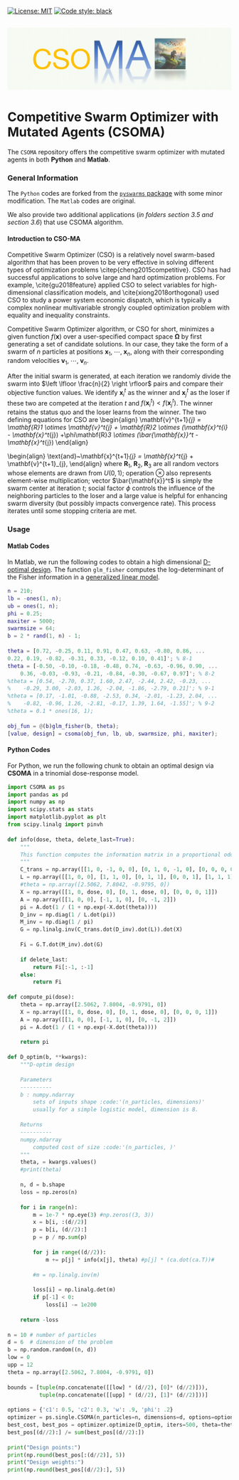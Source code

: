 [![License: MIT](https://img.shields.io/badge/license-MIT-blue.svg )](https://github.com/ElvisCuiHan/CSOMA/blob/main/LICENSE.md)
[![Code style: black](https://img.shields.io/badge/code%20style-black-000000.svg)](https://github.com/ambv/black)

![CSOMA Logo](https://github.com/ElvisCuiHan/CSOMA/blob/main/csoma-main.png?width="300")
---

# Competitive Swarm Optimizer with Mutated Agents (CSOMA)
The `CSOMA` repository offers the competitive swarm optimizer with mutated agents in both **Python** and **Matlab**.

### General Information

The `Python` codes are forked from the [`pyswarms` package](https://github.com/ljvmiranda921/pyswarms) with some minor modification.
The `Matlab` codes are original.

We also provide two additional applications (*in folders section 3.5 and section 3.6*) that use CSOMA algorithm.

#### Introduction to CSO-MA

Competitive Swarm Optimizer (CSO) is a relatively novel swarm-based algorithm that has been proven to be very effective in solving different types of optimization problems \citep{cheng2015competitive}. CSO   has had successful applications to solve large and hard optimization problems. For example, \cite{gu2018feature} applied CSO to select variables for high-dimensional classification models, and \cite{xiong2018orthogonal} used CSO to study a power system economic dispatch, which is typically a complex nonlinear multivariable strongly coupled optimization problem with equality and inequality constraints.

Competitive Swarm Optimizer algorithm, or CSO for short,  minimizes a given  function $f(\mathbf{x})$ over a user-specified compact space $\boldsymbol{\Omega}$ by first generating a set of candidate solutions.  In our case, they take the form of a swarm of $n$ particles at positions $\mathbf{x}_1, \;\cdots, \;\mathbf{x}_n$, along with their corresponding random velocities $\mathbf{v}_1, \;\cdots, \;\mathbf{v}_n$.  

After the initial swarm is generated, at each iteration we randomly divide the swarm into $\left \lfloor \frac{n}{2} \right \rfloor$ pairs and compare their objective function values. We identify $\mathbf{x}^t_i$ as the winner and $\mathbf{x}^t_j$ as the loser if these two are competed at the iteration $t$ and $f(\mathbf{x}^t_i) < f(\mathbf{x}^t_j)$. The winner retains the status quo and the loser learns from the winner. The two defining equations for CSO are 
\begin{align}
\mathbf{v}^{t+1}_{j} = \mathbf{R}_1 \otimes \mathbf{v}^t_{j} + \mathbf{R}_2 \otimes (\mathbf{x}^t_{i} - \mathbf{x}^t_{j}) +\phi\mathbf{R}_3 \otimes (\bar{\mathbf{x}}^t - \mathbf{x}^t_{j})
\end{align}

\begin{align}
\text{and}~\mathbf{x}^{t+1}_{j} = \mathbf{x}^t_{j} + \mathbf{v}^{t+1}_{j},
\end{align}
where $\mathbf{R}_1, \;\mathbf{R}_2, \;\mathbf{R}_3$ are all random vectors whose elements are drawn from $U(0, 1)$; operation $\otimes$ also represents element-wise multiplication; vector $\bar{\mathbf{x}}^t$ is simply the swarm center at iteration $t$; social factor $\phi$ controls the influence of the neighboring particles to the loser and a large value is helpful for enhancing swarm diversity (but possibly impacts convergence rate). 
This process iterates until some stopping criteria are met.

### Usage

#### Matlab Codes

In Matlab, we run the following codes to obtain a high dimensional [D-optimal design](https://en.wikipedia.org/wiki/Optimal_design). The function `glm_fisher` computes the log-determinant of the Fisher information in a [generalized linear model](https://en.wikipedia.org/wiki/Generalized_linear_model).

```matlab
n = 210;
lb = -ones(1, n);
ub = ones(1, n);
phi = 0.25;
maxiter = 5000;
swarmsize = 64;
b = 2 * rand(1, n) - 1;

theta = [0.72, -0.25, 0.11, 0.91, 0.47, 0.63, -0.80, 0.86, ...
0.22, 0.19, -0.82, -0.31, 0.33, -0.12, 0.10, 0.41]'; % 8-1
theta = [-0.50, -0.10, -0.18, -0.48, 0.74, -0.63, -0.96, 0.90, ...
    0.36, -0.03, -0.93, -0.21, -0.84, -0.30, -0.67, 0.97]'; % 8-2
%theta = [0.54, -2.70, 0.37, 1.60, 2.47, -2.44, 2.42, -0.23, ...
%    -0.29, 3.00, -2.03, 1.26, -2.04, -1.86, -2.79, 0.21]'; % 9-1
%theta = [0.17, -1.01, -0.88, -2.53, 0.34, -2.01, -1.23, 2.04, ...
%    -0.82, -0.96, 1.26, -2.81, -0.17, 1.39, 1.64, -1.55]'; % 9-2
%theta = 0.1 * ones(16, 1);

obj_fun = @(b)glm_fisher(b, theta);
[value, design] = csoma(obj_fun, lb, ub, swarmsize, phi, maxiter);
```

#### Python Codes

For Python, we run the following chunk to obtain an optimal design via **CSOMA** in a trinomial dose-response model.

```python
import CSOMA as ps
import pandas as pd
import numpy as np
import scipy.stats as stats
import matplotlib.pyplot as plt
from scipy.linalg import pinvh

def info(dose, theta, delete_last=True):
    """
    This function computes the information matrix in a proportional odds model.
    """
    C_trans = np.array([[1, 0, -1, 0, 0], [0, 1, 0, -1, 0], [0, 0, 0, 0, 1]])
    L = np.array([[1, 0, 0], [1, 1, 0], [0, 1, 1], [0, 0, 1], [1, 1, 1]])
    #theta = np.array([2.5062, 7.8042, -0.9795, 0])
    X = np.array([[1, 0, dose, 0], [0, 1, dose, 0], [0, 0, 0, 1]])
    A = np.array([[1, 0, 0], [-1, 1, 0], [0, -1, 2]])
    pi = A.dot(1 / (1 + np.exp(-X.dot(theta))))
    D_inv = np.diag(1 / L.dot(pi))
    M_inv = np.diag(1 / pi)
    G = np.linalg.inv(C_trans.dot(D_inv).dot(L)).dot(X)
    
    Fi = G.T.dot(M_inv).dot(G)
    
    if delete_last:
        return Fi[:-1, :-1]
    else:
        return Fi

def compute_pi(dose):
    theta = np.array([2.5062, 7.8004, -0.9791, 0])
    X = np.array([[1, 0, dose, 0], [0, 1, dose, 0], [0, 0, 0, 1]])
    A = np.array([[1, 0, 0], [-1, 1, 0], [0, -1, 2]])
    pi = A.dot(1 / (1 + np.exp(-X.dot(theta))))

    return pi

def D_optim(b, **kwargs):
    """D-optim design

    Parameters
    ----------
    b : numpy.ndarray
        sets of inputs shape :code:'(n_particles, dimensions)'
        usually for a simple logistic model, dimension is 8.

    Returns
    ----------
    numpy.ndarray
        computed cost of size :code:'(n_particles, )'
    """
    theta, = kwargs.values()
    #print(theta)

    n, d = b.shape
    loss = np.zeros(n)
    
    for i in range(n):
        m = 1e-7 * np.eye(3) #np.zeros((3, 3))
        x = b[i, :(d//2)]
        p = b[i, (d//2):]
        p = p / np.sum(p)
        
        for j in range((d//2)):
            m += p[j] * info(x[j], theta) #p[j] * (ca.dot(ca.T))#
            
        #m = np.linalg.inv(m)
        
        loss[i] = np.linalg.det(m)
        if p[-1] < 0:
            loss[i] -= 1e200
        
    return -loss

n = 10 # number of particles
d = 6  # dimension of the problem
b = np.random.random((n, d))
low = 0
upp = 12
theta = np.array([2.5062, 7.8004, -0.9791, 0])

bounds = [tuple(np.concatenate([[low] * (d//2), [0]* (d//2)])),
          tuple(np.concatenate([[upp] * (d//2), [1]* (d//2)]))]

options = {'c1': 0.5, 'c2': 0.3, 'w': .9, 'phi': .2}
optimizer = ps.single.CSOMA(n_particles=n, dimensions=d, options=options, bounds=bounds)
best_cost, best_pos = optimizer.optimize(D_optim, iters=500, theta=theta)
best_pos[(d//2):] /= sum(best_pos[(d//2):])

print("Design points:")
print(np.round(best_pos[:(d//2)], 5))
print("Design weights:")
print(np.round(best_pos[(d//2):], 5))
```
